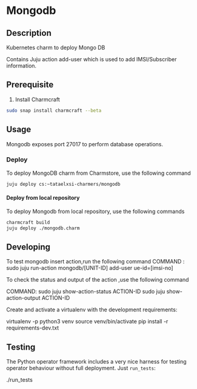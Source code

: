 <!--
 Copyright 2020 Tata Elxsi

 Licensed under the Apache License, Version 2.0 (the License); you may
 not use this file except in compliance with the License. You may obtain
 a copy of the License at

         http://www.apache.org/licenses/LICENSE-2.0

 Unless required by applicable law or agreed to in writing, software
 distributed under the License is distributed on an AS IS BASIS, WITHOUT
 WARRANTIES OR CONDITIONS OF ANY KIND, either express or implied. See the
 License for the specific language governing permissions and limitations
 under the License.

 For those usages not covered by the Apache License, Version 2.0 please
 contact: canonical@tataelxsi.onmicrosoft.com

 To get in touch with the maintainers, please contact:
 canonical@tataelxsi.onmicrosoft.com
-->

# Mongodb

## Description

Kubernetes charm to deploy Mongo DB

Contains Juju action add-user which is used to add IMSI/Subscriber information.

## Prerequisite

1. Install Charmcraft

```bash
sudo snap install charmcraft --beta
```

## Usage

Mongodb exposes port 27017 to perform database operations.

### Deploy

To deploy MongoDB charm from Charmstore, use the following command

```bash
juju deploy cs:~tataelxsi-charmers/mongodb
```

#### Deploy from local repository

To deploy Mongodb from local repository, use the following commands

```bash
charmcraft build
juju deploy ./mongodb.charm
```

## Developing

To test mongodb insert action,run the following command
COMMAND : sudo juju run-action mongodb/[UNIT-ID] add-user ue-id=[imsi-no]

To check the status and output of the action ,use the following command

COMMAND:
sudo juju show-action-status ACTION-ID
sudo juju show-action-output ACTION-ID

Create and activate a virtualenv with the development requirements:

virtualenv -p python3 venv
source venv/bin/activate
pip install -r requirements-dev.txt

## Testing

The Python operator framework includes a very nice harness for testing
operator behaviour without full deployment. Just `run_tests`:

./run_tests
